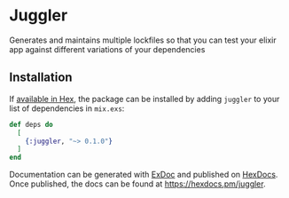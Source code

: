 # Juggler

Generates and maintains multiple lockfiles so that you can test your elixir app
against different variations of your dependencies

## Installation

If [available in Hex](https://hex.pm/docs/publish), the package can be installed
by adding `juggler` to your list of dependencies in `mix.exs`:

```elixir
def deps do
  [
    {:juggler, "~> 0.1.0"}
  ]
end
```

Documentation can be generated with [ExDoc](https://github.com/elixir-lang/ex_doc)
and published on [HexDocs](https://hexdocs.pm). Once published, the docs can
be found at <https://hexdocs.pm/juggler>.

